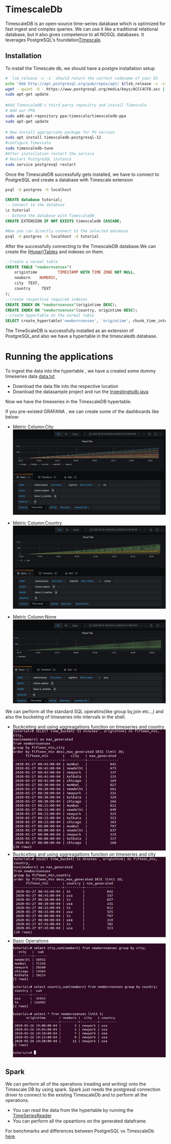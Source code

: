 # TimescaleDb

TimescaleDB is an open-source time-series database which is optimized for fast ingest and complex queries. We can use it like a traditional relational database, but it also gives competence to all NOSQL databases. It leverages PostgreSQL's foundation[Timescale](https://docs.timescale.com/latest/introduction).

## Installation

To install the Timescale db, we should have a postgre installation setup

```bash
# `lsb_release -c -s` should return the correct codename of your OS
echo "deb http://apt.postgresql.org/pub/repos/apt/ $(lsb_release -c -s)-pgdg main" | sudo tee /etc/apt/sources.list.d/pgdg.list
wget --quiet -O - https://www.postgresql.org/media/keys/ACCC4CF8.asc | sudo apt-key add -
sudo apt-get update

#Add TimescaleDB's third party repositry and install Timescale
# Add our PPA
sudo add-apt-repository ppa:timescale/timescaledb-ppa
sudo apt-get update

# Now install appropriate package for PG version
sudo apt install timescaledb-postgresql-12
#configure Timescale
sudo timescaledb-tune
#After installation restart the service
# Restart PostgreSQL instance
sudo service postgresql restart
```

Once the TimescaleDB successfully gets installed, we have to connect to PostgreSQL and create a database with Timescale extension
```bash
psql -U postgres -h localhost
```
```sql
CREATE database tutorial;
-- Connect to the database
\c tutorial
-- Extend the database with TimescaleDB
CREATE EXTENSION IF NOT EXISTS timescaledb CASCADE;
```
```bash
#Now you can directly connect to the selected database
psql -U postgres -h localhost -d tutorial
```
After the successfully connecting to the TimescaleDB database.We can create the [(Hyper)Tables](https://docs.timescale.com/latest/getting-started/creating-hypertables) and indexes on them.
```sql
--Create a normal table
CREATE TABLE "newbornsensex"(
    origintime         TIMESTAMP WITH TIME ZONE NOT NULL,
    newborn    NUMERIC,
    city  TEXT,
    country     TEXT
);
--create respective required indexes
CREATE INDEX ON "newbornsensex"(origintime DESC);
CREATE INDEX ON "newbornsensex"(country, origintime DESC);
--create hypertable on the normal table
SELECT create_hypertable('newbornsensex', 'origintime', chunk_time_interval => 86400000000);
```

The TimeScaleDB is successfully installed as an extension of PostgreSQL,and also we have a hypertable in the timescaledb database.

# Running the applications
To ingest the data into the hypertable , we have a created some dummy timeseries data [data.txt](https://github.com/jayanthbaswa/timescale/blob/master/populationdata.txt)
  - Download the data file into the respective location
  - Download the datasample project and run the [Ingestingtsdb.java](https://github.com/jayanthbaswa/timescale/blob/master/datasample/src/main/java/data/Ingestingtsdb.java)

Now we have the timeseries in the TimescaleDB hypertable.

If you pre-existed GRAFANA , we can create some of the dashboards like below:

   - Metric Column:City
![](https://github.com/jayanthbaswa/timescale/blob/master/examples/city.png)
  
   - Metric Column:Country
![](https://github.com/jayanthbaswa/timescale/blob/master/examples/country.png)

   - Metric Column:None
![](https://github.com/jayanthbaswa/timescale/blob/master/examples/none.png)


We can perform all the standard SQL operatins(like group by,join etc..,) and also the bucketing of timeseries into intervals in the shell.
   - Buckceting and using aggreagations function on timeseries and country
       ![](https://github.com/jayanthbaswa/timescale/blob/master/examples/citytimeseries.png)
   - Buckceting and using aggreagations function on timeseries and city
       ![](https://github.com/jayanthbaswa/timescale/blob/master/examples/countrytimescale.png)
   - Basic Operations
       ![](https://github.com/jayanthbaswa/timescale/blob/master/examples/basic.png)


## Spark
We can perform all of the operations (reading and writing) onto the Timescale DB by using spark.
Spark just needs the postgresql connection driver to connect to the existing TimescaleDb and to perform all the operations.

   - You can read the data from the hypertable by running the [TimeSeriesReader](https://github.com/jayanthbaswa/timescale/blob/master/SparkProject/src/main/scala/dataframes/TimeSeriesReader.scala)
   - You can perform all the opeartions on the generated dataframe.
   

For benchmarks and differences between PostgreSQL vs TimescaleDb [here](https://docs.timescale.com/latest/introduction/timescaledb-vs-postgres).


